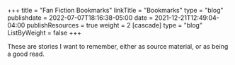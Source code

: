 +++
title = "Fan Fiction Bookmarks"
linkTitle = "Bookmarks"
type = "blog"
publishdate = 2022-07-07T18:16:38-05:00
date = 2021-12-21T12:49:04-04:00
publishResources = true
weight = 2
[cascade]
  type = "blog"
  ListByWeight = false
+++

These are stories I want to remember, either as source material, or as being a
good read. 

